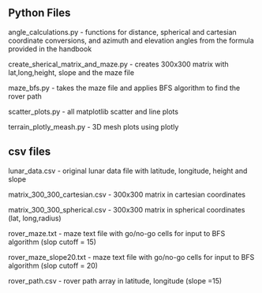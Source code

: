 Python Files
-------------

angle_calculations.py -  functions for distance, spherical and cartesian coordinate conversions, and azimuth and elevation angles from the formula provided in the handbook

create_sherical_matrix_and_maze.py - creates 300x300 matrix with lat,long,height, slope and the maze file

maze_bfs.py - takes the maze file and applies BFS algorithm to find the rover path

scatter_plots.py - all matplotlib scatter and line plots

terrain_plotly_meash.py - 3D mesh plots using plotly

csv files
----------

lunar_data.csv - original lunar data file with latitude, longitude, height and slope

matrix_300_300_cartesian.csv - 300x300 matrix in cartesian coordinates

matrix_300_300_spherical.csv - 300x300 matrix in spherical coordinates (lat, long,radius)

rover_maze.txt - maze text file with go/no-go cells for input to BFS algorithm (slop cutoff = 15)

rover_maze_slope20.txt - maze text file with go/no-go cells for input to BFS algorithm (slop cutoff = 20)

rover_path.csv - rover path array in latitude, longitude (slope =15)

